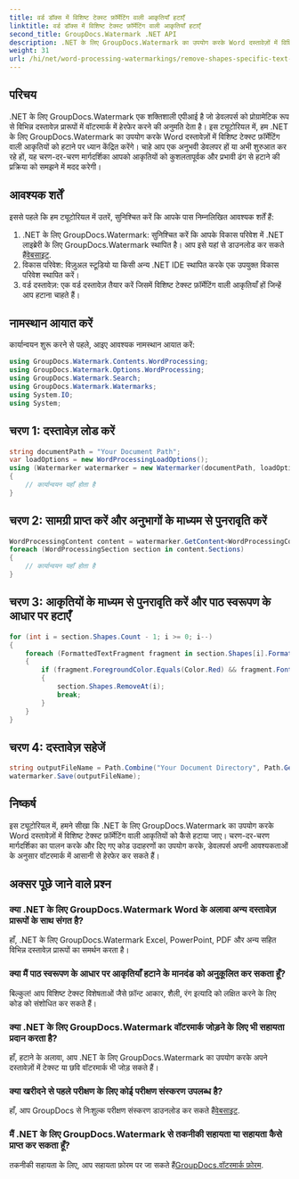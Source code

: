 ```yaml
---
title: वर्ड डॉक्स में विशिष्ट टेक्स्ट फ़ॉर्मेटिंग वाली आकृतियाँ हटाएँ
linktitle: वर्ड डॉक्स में विशिष्ट टेक्स्ट फ़ॉर्मेटिंग वाली आकृतियाँ हटाएँ
second_title: GroupDocs.Watermark .NET API
description: .NET के लिए GroupDocs.Watermark का उपयोग करके Word दस्तावेज़ों में विशिष्ट टेक्स्ट फ़ॉर्मेटिंग वाली आकृतियों को हटाने का तरीका जानें। वॉटरमार्क के कुशल हेरफेर के लिए हमारे गाइड का पालन करें।
weight: 31
url: /hi/net/word-processing-watermarkings/remove-shapes-specific-text-formatting-word-docs/
---
```

## परिचय
.NET के लिए GroupDocs.Watermark एक शक्तिशाली एपीआई है जो डेवलपर्स को प्रोग्रामेटिक रूप से विभिन्न दस्तावेज़ प्रारूपों में वॉटरमार्क में हेरफेर करने की अनुमति देता है। इस ट्यूटोरियल में, हम .NET के लिए GroupDocs.Watermark का उपयोग करके Word दस्तावेज़ों में विशिष्ट टेक्स्ट फ़ॉर्मेटिंग वाली आकृतियों को हटाने पर ध्यान केंद्रित करेंगे। चाहे आप एक अनुभवी डेवलपर हों या अभी शुरुआत कर रहे हों, यह चरण-दर-चरण मार्गदर्शिका आपको आकृतियों को कुशलतापूर्वक और प्रभावी ढंग से हटाने की प्रक्रिया को समझने में मदद करेगी।
## आवश्यक शर्तें
इससे पहले कि हम ट्यूटोरियल में उतरें, सुनिश्चित करें कि आपके पास निम्नलिखित आवश्यक शर्तें हैं:
1.  .NET के लिए GroupDocs.Watermark: सुनिश्चित करें कि आपके विकास परिवेश में .NET लाइब्रेरी के लिए GroupDocs.Watermark स्थापित है। आप इसे यहां से डाउनलोड कर सकते हैं[वेबसाइट](https://releases.groupdocs.com/Watermark/net/).
2. विकास परिवेश: विज़ुअल स्टूडियो या किसी अन्य .NET IDE स्थापित करके एक उपयुक्त विकास परिवेश स्थापित करें।
3. वर्ड दस्तावेज़: एक वर्ड दस्तावेज़ तैयार करें जिसमें विशिष्ट टेक्स्ट फ़ॉर्मेटिंग वाली आकृतियाँ हों जिन्हें आप हटाना चाहते हैं।

## नामस्थान आयात करें
कार्यान्वयन शुरू करने से पहले, आइए आवश्यक नामस्थान आयात करें:
```csharp
using GroupDocs.Watermark.Contents.WordProcessing;
using GroupDocs.Watermark.Options.WordProcessing;
using GroupDocs.Watermark.Search;
using GroupDocs.Watermark.Watermarks;
using System.IO;
using System;
```
## चरण 1: दस्तावेज़ लोड करें
```csharp
string documentPath = "Your Document Path";
var loadOptions = new WordProcessingLoadOptions();
using (Watermarker watermarker = new Watermarker(documentPath, loadOptions))
{
    // कार्यान्वयन यहाँ होता है
}
```
## चरण 2: सामग्री प्राप्त करें और अनुभागों के माध्यम से पुनरावृति करें
```csharp
WordProcessingContent content = watermarker.GetContent<WordProcessingContent>();
foreach (WordProcessingSection section in content.Sections)
{
    // कार्यान्वयन यहाँ होता है
}
```
## चरण 3: आकृतियों के माध्यम से पुनरावृति करें और पाठ स्वरूपण के आधार पर हटाएँ
```csharp
for (int i = section.Shapes.Count - 1; i >= 0; i--)
{
    foreach (FormattedTextFragment fragment in section.Shapes[i].FormattedTextFragments)
    {
        if (fragment.ForegroundColor.Equals(Color.Red) && fragment.Font.FamilyName == "Arial")
        {
            section.Shapes.RemoveAt(i);
            break;
        }
    }
}
```
## चरण 4: दस्तावेज़ सहेजें
```csharp
string outputFileName = Path.Combine("Your Document Directory", Path.GetFileName(documentPath));
watermarker.Save(outputFileName);
```

## निष्कर्ष
इस ट्यूटोरियल में, हमने सीखा कि .NET के लिए GroupDocs.Watermark का उपयोग करके Word दस्तावेज़ों में विशिष्ट टेक्स्ट फ़ॉर्मेटिंग वाली आकृतियों को कैसे हटाया जाए। चरण-दर-चरण मार्गदर्शिका का पालन करके और दिए गए कोड उदाहरणों का उपयोग करके, डेवलपर्स अपनी आवश्यकताओं के अनुसार वॉटरमार्क में आसानी से हेरफेर कर सकते हैं।
## अक्सर पूछे जाने वाले प्रश्न
### क्या .NET के लिए GroupDocs.Watermark Word के अलावा अन्य दस्तावेज़ प्रारूपों के साथ संगत है?
हाँ, .NET के लिए GroupDocs.Watermark Excel, PowerPoint, PDF और अन्य सहित विभिन्न दस्तावेज़ प्रारूपों का समर्थन करता है।
### क्या मैं पाठ स्वरूपण के आधार पर आकृतियाँ हटाने के मानदंड को अनुकूलित कर सकता हूँ?
बिल्कुल! आप विशिष्ट टेक्स्ट विशेषताओं जैसे फ़ॉन्ट आकार, शैली, रंग इत्यादि को लक्षित करने के लिए कोड को संशोधित कर सकते हैं।
### क्या .NET के लिए GroupDocs.Watermark वॉटरमार्क जोड़ने के लिए भी सहायता प्रदान करता है?
हाँ, हटाने के अलावा, आप .NET के लिए GroupDocs.Watermark का उपयोग करके अपने दस्तावेज़ों में टेक्स्ट या छवि वॉटरमार्क भी जोड़ सकते हैं।
### क्या खरीदने से पहले परीक्षण के लिए कोई परीक्षण संस्करण उपलब्ध है?
 हाँ, आप GroupDocs से निःशुल्क परीक्षण संस्करण डाउनलोड कर सकते हैं[वेबसाइट](https://releases.groupdocs.com/).
### मैं .NET के लिए GroupDocs.Watermark से तकनीकी सहायता या सहायता कैसे प्राप्त कर सकता हूँ?
 तकनीकी सहायता के लिए, आप सहायता फ़ोरम पर जा सकते हैं[GroupDocs.वॉटरमार्क फ़ोरम](https://forum.groupdocs.com/c/watermark/19).